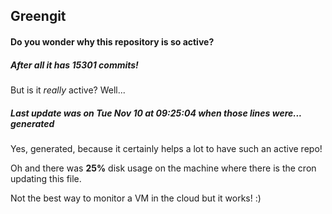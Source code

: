 ## Greengit

#### Do you wonder why this repository is so active?

##### After all it has 15301 commits!

But is it *really* active? Well...

##### Last update was on Tue Nov 10 at 09:25:04 when those lines were... generated

Yes, generated, because it certainly helps a lot to have such an active repo!

Oh and there was **25%** disk usage on the machine
where there is the cron updating this file.

Not the best way to monitor a VM in the cloud but it works! :)
